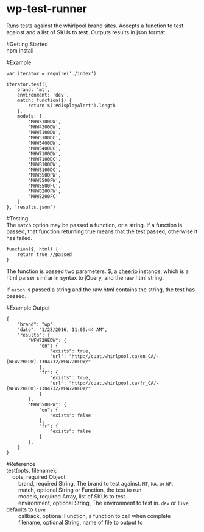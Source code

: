 # wp-test-runner
Runs tests against the whirlpool brand sites. Accepts a function to test against and a list of SKUs to test. Outputs results in json format.  
  
#Getting Started  
npm install  
  
#Example  

```
var iterator = require('./index')

iterator.test({
	brand: 'mt',
	environment: 'dev',
	match: function($) {
		return $('#displayAlert').length
	},
	models: [
		'MHW3100DW',
		'MHW4300DW',
		'MHW5100DW',
		'MHW5100DC',
		'MHW5400DW',
		'MHW5400DC',
		'MHW7100DW',
		'MHW7100DC',
		'MHW8100DW',
		'MHW8100DC',
		'MHW3500FW',
		'MHW5500FW',
		'MHW5500FC',
		'MHW8200FW',
		'MHW8200FC'
	]
}, 'results.json')
```  

#Testing  
The `match` option may be passed a function, or a string. If a function is passed, that function returning true means that the test passed, otherwise it has failed.  

```
function($, html) {
	return true //passed
}
```

The function is passed two parameters. $, a [cheerio](https://github.com/cheeriojs/cheerio) instance, which is a html parser similar in syntax to jQuery, and the raw html string.  

If `match` is passed a string and the raw html contains the string, the test has passed.  

#Example Output  
```
{
    "brand": "wp",
    "date": "1/28/2016, 11:09:44 AM",
    "results": {
        "WFW72HEDW": {
            "en": {
                "exists": true,
                "url": "http://cuat.whirlpool.ca/en_CA/-[WFW72HEDW]-1304732/WFW72HEDW/"
            },
            "fr": {
                "exists": true,
                "url": "http://cuat.whirlpool.ca/fr_CA/-[WFW72HEDW]-1304732/WFW72HEDW/"
            }
        },
        "MHW3500FW": {
            "en": {
                "exists": false
            },
            "fr": {
                "exists": false
            }
        },
    }
}
```

#Reference  
test(opts, filename);  
&nbsp;&nbsp;&nbsp;&nbsp;opts, required Object  
&nbsp;&nbsp;&nbsp;&nbsp;&nbsp;&nbsp;&nbsp;&nbsp;brand, required String, The brand to test against. `MT`, `KA`, or `WP`.  
&nbsp;&nbsp;&nbsp;&nbsp;&nbsp;&nbsp;&nbsp;&nbsp;match, optional String or Function, the test to run  
&nbsp;&nbsp;&nbsp;&nbsp;&nbsp;&nbsp;&nbsp;&nbsp;models, required Array, list of SKUs to test  
&nbsp;&nbsp;&nbsp;&nbsp;&nbsp;&nbsp;&nbsp;&nbsp;environment, optional String, The environment to test in. `dev` or `live`, defaults to `live`  
&nbsp;&nbsp;&nbsp;&nbsp;&nbsp;&nbsp;&nbsp;&nbsp;callback, optional Function, a function to call when complete  
&nbsp;&nbsp;&nbsp;&nbsp;&nbsp;&nbsp;&nbsp;&nbsp;filename, optional String, name of file to output to
